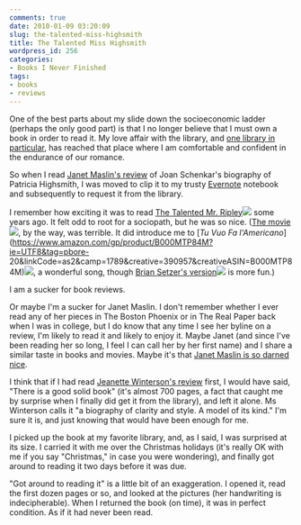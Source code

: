 ```yaml
---
comments: true
date: 2010-01-09 03:20:09
slug: the-talented-miss-highsmith
title: The Talented Miss Highsmith
wordpress_id: 256
categories:
- Books I Never Finished
tags:
- books
- reviews
---
```


One of the best parts about my slide down the socioeconomic ladder (perhaps the only good part) is that I no longer believe that I must own a book in order to read it.  My love affair with the library, and [one library in particular](https://www.wellesleyfreelibrary.org/home/), has reached that place where I am comfortable and confident in the endurance of our romance. 

So when I read [Janet Maslin's review](https://www.nytimes.com/2009/12/03/books/03book.html) of Joan Schenkar's biography of Patricia Highsmith, I was moved to clip it to my trusty [Evernote](https://evernote.com) notebook and subsequently to request it from the library.


I remember how exciting it was to read [The Talented Mr. Ripley](https://www.amazon.com/gp/product/0393332144?ie=UTF8&tag=pbore-20&linkCode=as2&camp=1789&creative=390957&creativeASIN=0393332144)![](https://www.assoc-amazon.com/e/ir?t=pbore-20&l=as2&o=1&a=0393332144) some years ago. It felt odd to root for a sociopath, but he was so nice. ([The movie](https://www.amazon.com/gp/product/0792165020?ie=UTF8&tag=pbore-20&linkCode=as2&camp=1789&creative=390957&creativeASIN=0792165020)![](https://www.assoc-amazon.com/e/ir?t=pbore-20&l=as2&o=1&a=0792165020), by the way, was terrible. It did introduce me to [_Tu Vuo Fa l'Americano_](https://www.amazon.com/gp/product/B000MTP84M?ie=UTF8&tag=pbore- 20&linkCode=as2&camp=1789&creative=390957&creativeASIN=B000MTP84M)![](https://www.assoc-amazon.com/e/ir?t=pbore-20&l=as2&o=1&a=B000MTP84M), a wonderful song, though [Brian Setzer's version](https://www.amazon.com/gp/product/B00004U8KD?ie=UTF8&tag=pbore-20&linkCode=as2&camp=1789&creative=390957&creativeASIN=B00004U8KD)![](https://www.assoc-amazon.com/e/ir?t=pbore-20&l=as2&o=1&a=B00004U8KD) is more fun.)

I am a sucker for book reviews.

Or maybe I'm a sucker for Janet Maslin. I don't remember whether I ever read any of her pieces in The Boston Phoenix or in The Real Paper back when I was in college, but I do know that any time I see her byline on a review, I'm likely to read it and likely to enjoy it. Maybe Janet (and since I've been reading her so long, I feel I can call her by her first name) and I share a similar taste in books and movies. Maybe it's that [Janet Maslin is so darned nice](https://www.slate.com/id/29811/).

I think that if I had read [Jeanette Winterson's review](https://www.nytimes.com/2009/12/20/books/review/Winterson-t.html?_r=1&pagewanted=all) first, I would have said, "There is a good solid book" (it's almost 700 pages, a fact that caught me by surprise when I finally did get it from the library), and left it alone. Ms Winterson calls it "a biography of clarity and style. A model of its kind." I'm sure it is, and just knowing that would have been enough for me.

I picked up the book at my favorite library, and, as I said, I was surprised at its size. I carried it with me over the Christmas holidays (it's really OK with me if you say "Christmas," in case you were wondering), and finally got around to reading it two days before it was due.

"Got around to reading it" is a little bit of an exaggeration. I opened it, read the first dozen pages or so, and looked at the pictures (her handwriting is indecipherable). When I returned the book (on time), it was in perfect condition. As if it had never been read.




